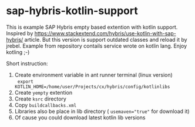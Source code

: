 # sap-hybris-kotlin-support
This is example SAP Hybris empty based extention with kotlin support. Inspired by https://www.stackextend.com/hybris/use-kotlin-with-sap-hybris/ article. But this version is support outdated classes and reload it by jrebel.
Example from repository contails service wrote on kotlin lang. Enjoy kotling ;-)

Short instruction:
1. Create environment variable in ant runner terminal (linux version)
    <br/>
    <code> export KOTLIN_HOME=/home/user/Projects/cx/hybris/config/kotlinlibs </code>
    <br/>
3. Create <code>yempty</code> extention
4. Create <code>ksrc</code> directory
5. Copy <code>buildcallbacks.xml</code>
6. Libraries also be place in lib directory ( <code>usemaven="true"</code> for download it)
7. Of cause you could download latest kotlin lib versions
